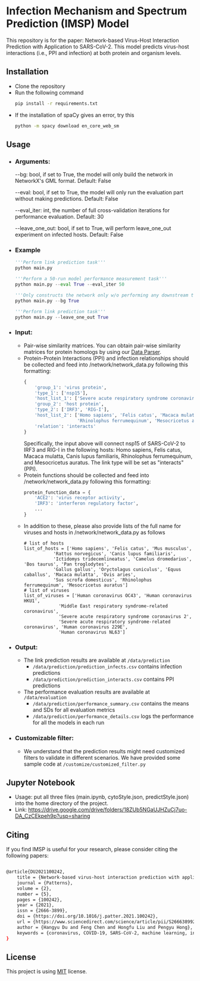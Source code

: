 # Infection Mechanism and Spectrum Prediction (IMSP) Model

This repository is for the paper: Network-based Virus-Host Interaction Prediction with Application to SARS-CoV-2. This
model predicts virus-host interactions (i.e., PPI and infection) at both protein and organism levels.

## Installation

- Clone the repository
- Run the following command
    ```bash
    pip install -r requirements.txt
    ```
- If the installation of spaCy gives an error, try this
    ```bash
    python -m spacy download en_core_web_sm
    ```
## Usage
- ### Arguments:
  --bg: bool, if set to True, the model will only build the network in NetworkX's GML format. Default: False

  --eval: bool, if set to True, the model will only run the evaluation part without making predictions. Default:
  False

  --eval_iter: int, the number of full cross-validation iterations for performance evaluation. Default: 30

  --leave_one_out: bool, if set to True, will perform leave_one_out experiment on infected hosts. Default: False

- ### Example
     ```python
    '''Perform link prediction task'''
    python main.py
    ```

     ```python
    '''Perform a 50-run model performance measurement task'''
    python main.py --eval True --eval_iter 50
    ```

    ```python
    '''Only constructs the network only w/o performing any downstream tasks, i.e. link prediction/performance measurement'''
    python main.py --bg True
    ```
  
     ```python
    '''Perform link prediction task'''
    python main.py --leave_one_out True
    ```

- ### Input:
    - Pair-wise similarity matrices. You can obtain pair-wise similarity matrices for protein homologs by using
      our [Data Parser](https://github.com/hangyu98/IMSP-Parser).
    - Protein-Protein Interactions (PPI) and infection relationships should be collected and feed into
      /network/network_data.py following this formatting:
      ```python
      {
          'group_1': 'virus protein',
          'type_1': ['nsp15'],
          'host_list_1': ['Severe acute respiratory syndrome coronavirus 2'],
          'group_2': 'host protein',
          'type_2': ['IRF3', 'RIG-I'],
          'host_list_2': ['Homo sapiens', 'Felis catus', 'Macaca mulatta', 'Canis lupus familiaris',
                          'Rhinolophus ferrumequinum', 'Mesocricetus auratus'],
          'relation': 'interacts'
      }
      ```
      Specifically, the input above will connect nsp15 of SARS-CoV-2 to IRF3 and RIG-I in the following hosts: Homo
      sapiens, Felis catus, Macaca mulatta, Canis lupus familiaris, Rhinolophus ferrumequinum, and Mesocricetus auratus.
      The link type will be set as "interacts" (PPI).
    - Protein functions should be collected and feed into /network/network_data.py following this formatting:
      ```python
      protein_function_data = {
          'ACE2': 'virus receptor activity',
          'IRF3': 'interferon regulatory factor',
          ...
      }
      ```
    - In addition to these, please also provide lists of the full name for viruses and hosts in /network/network_data.py as follows 
      ```      
      # list of hosts
      list_of_hosts = ['Homo sapiens', 'Felis catus', 'Mus musculus',
                 'Rattus norvegicus', 'Canis lupus familiaris',
                 'Ictidomys tridecemlineatus', 'Camelus dromedarius', 'Bos taurus', 'Pan troglodytes',
                 'Gallus gallus', 'Oryctolagus cuniculus', 'Equus caballus', 'Macaca mulatta', 'Ovis aries',
                 'Sus scrofa domesticus', 'Rhinolophus ferrumequinum', 'Mesocricetus auratus']
      # list of viruses
      list_of_viruses = ['Human coronavirus OC43', 'Human coronavirus HKU1',
                   'Middle East respiratory syndrome-related coronavirus',
                   'Severe acute respiratory syndrome coronavirus 2',
                   'Severe acute respiratory syndrome-related coronavirus', 'Human coronavirus 229E',
                   'Human coronavirus NL63']
      ```
- ### Output:
    - The link prediction results are available at ```/data/prediction```
        - ```/data/prediction/prediction_infects.csv``` contains infection predictions
        - ```/data/prediction/prediction_interacts.csv``` contains PPI predictions
    - The performance evaluation results are available at ```/data/evaluation```
        - ```/data/prediction/performance_summary.csv``` contains the means and SDs for all evaluation metrics
        - ```/data/prediction/performance_details.csv``` logs the performance for all the models in each run

- ### Customizable filter:
    - We understand that the prediction results might need customized filters to validate in different scenarios. We
      have provided some sample code at ```/customize/customized_filter.py```

## Jupyter Notebook
- Usage: put all three files (main.ipynb, cytoStyle.json, predictStyle.json) into the home directory of the project. 
- Link: https://drive.google.com/drive/folders/18ZUb5NGaUJHZuCj7uo-DA_CzCEkpeh9p?usp=sharing

## Citing
If you find IMSP is useful for your research, please consider citing the following papers:

```bash

@article{DU2021100242,
    title = {Network-based virus-host interaction prediction with application to SARS-CoV-2},
    journal = {Patterns},
    volume = {2},
    number = {5},
    pages = {100242},
    year = {2021},
    issn = {2666-3899},
    doi = {https://doi.org/10.1016/j.patter.2021.100242},
    url = {https://www.sciencedirect.com/science/article/pii/S2666389921000623},
    author = {Hangyu Du and Feng Chen and Hongfu Liu and Pengyu Hong},
    keywords = {coronavirus, COVID-19, SARS-CoV-2, machine learning, interaction prediction, protein-protein interaction, virus-host interaction network},
}
```

## License

This project is using [MIT](https://choosealicense.com/licenses/mit/) license.
